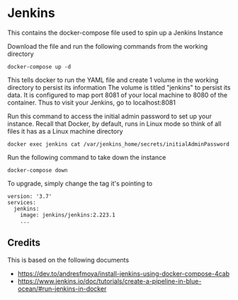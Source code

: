 # Jenkins
This contains the docker-compose file used to spin up a Jenkins Instance

Download the file and run the following commands from the working directory
```
docker-compose up -d
```

This tells docker to run the YAML file and create 1 volume in the working directory to persist its information
The volume is titled "jenkins" to persist its data.
It is configured to map port 8081 of your local machine to 8080 of the container. Thus to visit your Jenkins, go to localhost:8081

Run this command to access the initial admin password to set up your instance. 
Recall that Docker, by default, runs in Linux mode so think of all files it has as a Linux machine directory
```
docker exec jenkins cat /var/jenkins_home/secrets/initialAdminPassword
```

Run the following command to take down the instance
```
docker-compose down
```

To upgrade, simply change the tag it's pointing to
```
version: '3.7'
services:
  jenkins:
    image: jenkins/jenkins:2.223.1
    ...
```

## Credits
This is based on the following documents
* https://dev.to/andresfmoya/install-jenkins-using-docker-compose-4cab
* https://www.jenkins.io/doc/tutorials/create-a-pipeline-in-blue-ocean/#run-jenkins-in-docker
